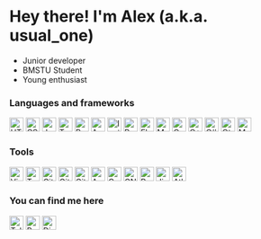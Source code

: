 # Hey there! I'm Alex (a.k.a. usual\_one)

- Junior developer
- BMSTU Student
- Young enthusiast

### Languages and frameworks
<img src="https://cdn.svgporn.com/logos/html-5.svg" alt="HTML" height="25px" display="inline" />
<img src="https://cdn.svgporn.com/logos/css-3.svg" alt="CSS" height="25px" />
<img src="https://cdn.svgporn.com/logos/javascript.svg" alt="JavaScript" height="25px" />
<img src="https://cdn.svgporn.com/logos/typescript-icon.svg" alt="TypeScript" height="25px" />
<img src="https://cdn.svgporn.com/logos/reactivex.svg" alt="RxJS" height="25px" />
<img src="https://cdn.svgporn.com/logos/angular-icon.svg" alt="Angular" height="25px" />
<img src="https://cdn.svgporn.com/logos/ionic.svg" alt="Ionic" height="25px" />
<img src="https://cdn.svgporn.com/logos/python.svg" alt="Python" height="25px" />
<img src="https://cdn.svgporn.com/logos/flask.svg" alt="Flask" height="25px" />
<img src="https://cdn.svgporn.com/logos/mongodb.svg" alt="MongoDB" height="25px" />
<img src="https://cdn.svgporn.com/logos/c.svg" alt="C" height="25px" />
<img src="https://cdn.svgporn.com/logos/c-plusplus.svg" alt="C++" height="25px" />
<img src="https://cdn.svgporn.com/logos/c-sharp.svg" alt="C#" height="25px" />
<img src="https://cdn.svgporn.com/logos/qt.svg" alt="Qt" height="25px" />
<img src="https://cdn.svgporn.com/logos/markdown.svg" alt="Markdown" height="25px" />

### Tools
<img src="https://cdn.svgporn.com/logos/vim.svg" alt="Vim" height="25px" />
<img src="https://cdn.svgporn.com/logos/terminal.svg" alt="Terminal" height="25px" />
<img src="https://cdn.svgporn.com/logos/git-icon.svg" alt="Git" width="25px" />
<img src="https://cdn.svgporn.com/logos/github-icon.svg" alt="GitHub" width="25px" />
<img src="https://cdn.svgporn.com/logos/gitlab.svg" alt="GitLab" width="25px" />
<img src="https://cdn.svgporn.com/logos/archlinux.svg" alt="Arch Linux" width="25px" />
<img src="https://cdn.svgporn.com/logos/copyleft.svg" alt="Copyleft" height="25px" />
<img src="https://cdn.svgporn.com/logos/gnu.svg" alt="GNU" height="25px" />
<img src="https://cdn.svgporn.com/logos/raspberry-pi.svg" alt="Raspberry Pi" height="25px" />
<img src="https://cdn.svgporn.com/logos/jira.svg" alt="Jira" height="25px" />
<img src="https://cdn.svgporn.com/logos/atlassian.svg" alt="Atlassian" height="25px" />

### You can find me here
<img src="https://cdn.svgporn.com/logos/telegram.svg" alt="Telegram" height="25px" />
<img src="https://cdn.svgporn.com/logos/reddit-icon.svg" alt="Reddit" height="25px" />
<img src="https://cdn.svgporn.com/logos/discord.svg" alt="Discord" height="25px" />

